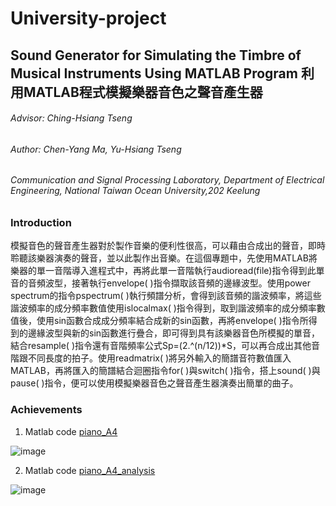 # University-project

## Sound Generator for Simulating the Timbre of Musical Instruments Using MATLAB Program 利用MATLAB程式模擬樂器音色之聲音產生器

###### Advisor: Ching-Hsiang Tseng
###### Author: Chen-Yang Ma, Yu-Hsiang Tseng
###### Communication and Signal Processing Laboratory, Department of Electrical Engineering, National Taiwan Ocean University,202 Keelung

### Introduction

模擬音色的聲音產生器對於製作音樂的便利性很高，可以藉由合成出的聲音，即時聆聽該樂器演奏的聲音，並以此製作出音樂。在這個專題中，先使用MATLAB將樂器的單一音階導入進程式中，再將此單一音階執行audioread(file)指令得到此單音的音頻波型，接著執行envelope( )指令擷取該音頻的邊緣波型。使用power spectrum的指令pspectrum( )執行頻譜分析，會得到該音頻的諧波頻率，將這些諧波頻率的成分頻率數值使用islocalmax( )指令得到，取到諧波頻率的成分頻率數值後，使用sin函數合成成分頻率結合成新的sin函數，再將envelope( )指令所得到的邊緣波型與新的sin函數進行疊合，即可得到具有該樂器音色所模擬的單音，結合resample( )指令還有音階頻率公式Sp=(2.^(n/12))*S，可以再合成出其他音階跟不同長度的拍子。使用readmatrix( )將另外輸入的簡譜音符數值匯入MATLAB，再將匯入的簡譜結合迴圈指令for( )與switch( )指令，搭上sound( )與pause( )指令，便可以使用模擬樂器音色之聲音產生器演奏出簡單的曲子。

### Achievements
1. Matlab code [piano_A4](https://github.com/Enohpgogo/university-project/blob/main/piano-synthesis/piano_A4.m)

![image](https://github.com/Enohpgogo/university-project/blob/main/IMG/piano_A4.jpg)

2. Matlab code [piano_A4_analysis](https://github.com/Enohpgogo/university-project/blob/main/piano-synthesis/piano_A4_analysis.m)

![image](https://github.com/Enohpgogo/university-project/blob/main/IMG/piano_A4_analysis.jpg)

